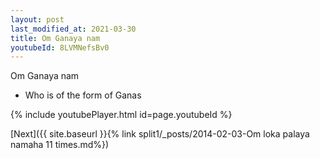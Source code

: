 ```yaml
---
layout: post
last_modified_at: 2021-03-30
title: Om Ganaya nam
youtubeId: 8LVMNefsBv0
---
```

 
 
Om Ganaya nam 
 
 -  Who is of the form of Ganas 
 
  
 
  
 
 
 
 
 
 


{% include youtubePlayer.html id=page.youtubeId %}
 
[Next]({{ site.baseurl }}{% link  split1/_posts/2014-02-03-Om loka palaya namaha 11 times.md%})
 
